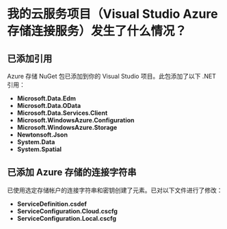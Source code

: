 <properties
    pageTitle="我的云服务项目发生了什么情况？| Azure | Visual Studio 连接服务"
	description="介绍使用 Visual Studio 连接服务连接到 Azure 存储帐户后云服务项目中会发生什么情况"
    services="storage"
	documentationCenter=""
	authors="TomArcher"
	manager="douge"
	editor=""/>

<tags
	ms.service="storage"
	ms.date="02/21/2016"
	wacn.date="04/18/2016"/>
# 我的云服务项目（Visual Studio Azure 存储连接服务）发生了什么情况？

## 已添加引用

Azure 存储 NuGet 包已添加到你的 Visual Studio 项目。此包添加了以下 .NET 引用：

- **Microsoft.Data.Edm**
- **Microsoft.Data.OData**
- **Microsoft.Data.Services.Client**
- **Microsoft.WindowsAzure.Configuration**
- **Microsoft.WindowsAzure.Storage**
- **Newtonsoft.Json**
- **System.Data**
- **System.Spatial**

## 已添加 Azure 存储的连接字符串
已使用选定存储帐户的连接字符串和密钥创建了元素。已对以下文件进行了修改：

- **ServiceDefinition.csdef**
- **ServiceConfiguration.Cloud.cscfg**
- **ServiceConfiguration.Local.cscfg**

<!---HONumber=Mooncake_0411_2016-->